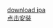 

<a href="itms-services://?action=download-manifest&url=https://www.installonair.com/storage/ipaz/Gufmyw/Gufmyw.plist
">download ipa</a>  
<a href="https://172.16.1.73:8443/ipa/ca.crt">点击安装</a>  
